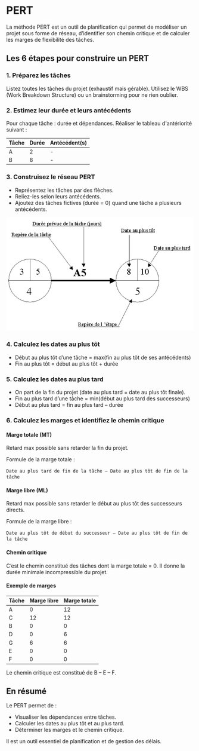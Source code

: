 # PERT

La méthode PERT est un outil de planification qui permet de modéliser un projet sous forme de réseau, d’identifier son chemin critique et de calculer les marges de flexibilité des tâches.

## Les 6 étapes pour construire un PERT

### 1. Préparez les tâches

Listez toutes les tâches du projet (exhaustif mais gérable).
Utilisez le WBS (Work Breakdown Structure) ou un brainstorming pour ne rien oublier.

### 2. Estimez leur durée et leurs antécédents

Pour chaque tâche : durée et dépendances. Réaliser le tableau d'antériorité suivant : 

| Tâche | Durée | Antécédent(s) |
| ----- | ----- | ------------- |
| A     | 2     | -             |
| B     | 8     | -             |

### 3. Construisez le réseau PERT

- Représentez les tâches par des flèches.
- Reliez-les selon leurs antécédents.
- Ajoutez des tâches fictives (durée = 0) quand une tâche a plusieurs antécédents.

<img src="sources/pert-cours.jpg">

### 4. Calculez les dates au plus tôt

- Début au plus tôt d’une tâche = max(fin au plus tôt de ses antécédents)
- Fin au plus tôt = début au plus tôt + durée

### 5. Calculez les dates au plus tard

- On part de la fin du projet (date au plus tard = date au plus tôt finale).
- Fin au plus tard d’une tâche = min(début au plus tard des successeurs)
- Début au plus tard = fin au plus tard – durée

### 6. Calculez les marges et identifiez le chemin critique

#### Marge totale (MT)

Retard max possible sans retarder la fin du projet.

Formule de la marge totale : 
```
Date au plus tard de fin de la tâche – Date au plus tôt de fin de la tâche
```

#### Marge libre (ML)

Retard max possible sans retarder le début au plus tôt des successeurs directs.

Formule de la marge libre : 
```
Date au plus tôt de début du successeur – Date au plus tôt de fin de la tâche
```

#### Chemin critique

C’est le chemin constitué des tâches dont la marge totale = 0.
Il donne la durée minimale incompressible du projet.

#### Exemple de marges

| Tâche | Marge libre | Marge totale |
| ----- | ----------- | ------------ |
| A     | 0           | 12           |
| C     | 12          | 12           |
| B     | 0           | 0            |
| D     | 0           | 6            |
| G     | 6           | 6            |
| E     | 0           | 0            |
| F     | 0           | 0            |

Le chemin critique est constitué de B – E – F.

## En résumé

Le PERT permet de :

- Visualiser les dépendances entre tâches.
- Calculer les dates au plus tôt et au plus tard.
- Déterminer les marges et le chemin critique.

Il est un outil essentiel de planification et de gestion des délais.